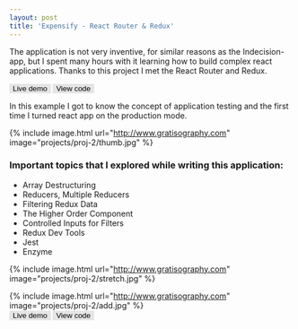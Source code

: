 ```yaml
---
layout: post
title: 'Expensify - React Router & Redux'
---
```


The application is not very inventive, for similar reasons as the Indecision-app, but I spent many hours with it learning how to build complex react applications. Thanks to this project I met the React Router and Redux.

<a href="http://www.google.com" target="_blank"><button name="button" class="btn">Live demo</button></a>
<a href="https://gitlab.com/lapinskap/expensify" target="_blank"><button name="button" class="btn">View code</button></a>

<style> 
.btn {
    color: black;
    background-color: #e5e5e5;
    cursor: pointer;
    border: none;
}
</style>

In this example I got to know the concept of application testing and the first time I turned react app on the production mode.

{% include image.html url="http://www.gratisography.com" image="projects/proj-2/thumb.jpg" %}

### Important topics that I explored while writing this application:
* Array Destructuring 
* Reducers, Multiple Reducers
* Filtering Redux Data
* The Higher Order Component
* Controlled Inputs for Filters
* Redux Dev Tools
* Jest
* Enzyme 


{% include image.html url="http://www.gratisography.com" image="projects/proj-2/stretch.jpg" %}

{% include image.html url="http://www.gratisography.com" image="projects/proj-2/add.jpg" %}
<br/>
<a href="http://www.google.com" target="_blank"><button name="button" class="btn">Live demo</button></a>
<a href="https://gitlab.com/lapinskap/expensify" target="_blank"><button name="button" class="btn">View code</button></a>